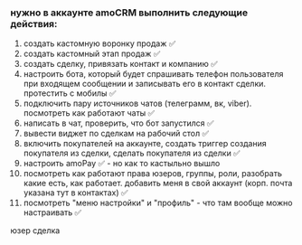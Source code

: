 ### нужно в аккаунте amoCRM выполнить следующие действия:  

1. создать кастомную воронку продаж ✅
2. создать кастомный этап продаж  ✅
3. создать сделку, привязать контакт и компанию  ✅
4. настроить бота, который будет спрашивать телефон пользователя при входящем сообщении и записывать его в контакт сделки. протестить с мобилы  ✅
5. подключить пару источников чатов (телеграмм, вк, viber). посмотреть как работают чаты  ✅
6. написать в чат, проверить, что бот запустился  ✅
7. вывести виджет по сделкам на рабочий стол  ✅
8. включить покупателей на аккаунте, создать триггер создания покупателя из сделки, сделать покупателя из сделки  ✅
9. настроить amoPay  ✅ - но как то кастыльно вышло
10. посмотреть как работают права юзеров, группы, роли, разобрать какие есть, как работает. добавить меня в свой аккаунт (корп. почта указана тут в контактах)  ✅
11. посмотреть "меню настройки" и "профиль" - что там вообще можно настраивать ✅

юзер сделка 